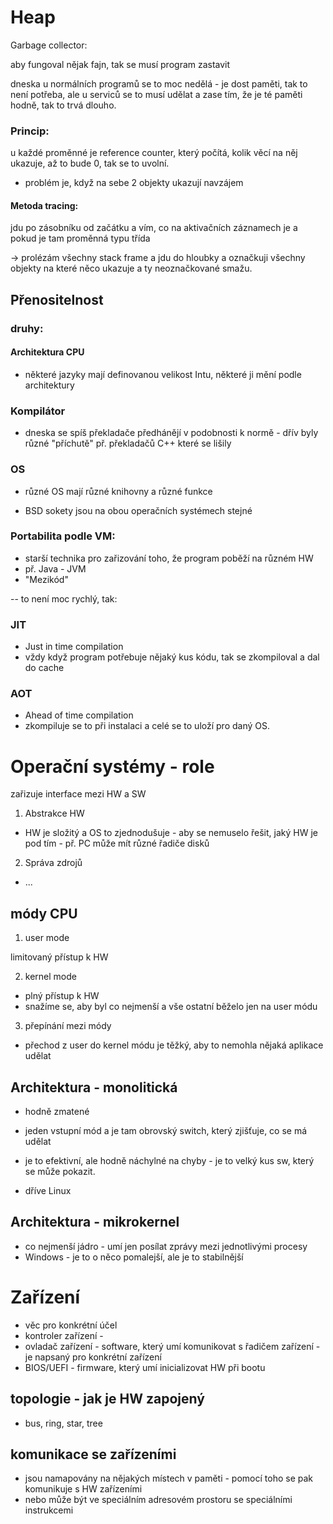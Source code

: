 # Heap

Garbage collector:

aby fungoval nějak fajn, tak se musí program zastavit

dneska u normálních programů se to moc nedělá - je dost paměti, tak to není potřeba, ale u serviců se to musí udělat a zase tím, že je té paměti hodně, tak to trvá dlouho.

### Princip:
u každé proměnné je reference counter, který počítá, kolik věcí na něj ukazuje, až to bude 0, tak se to uvolní.

- problém je, když na sebe 2 objekty ukazují navzájem

#### Metoda tracing:

jdu po zásobníku od začátku a vím, co na aktivačních záznamech je a pokud je tam proměnná typu třída

-> prolézám všechny stack frame a jdu do hloubky a označkuji všechny objekty na které něco ukazuje a ty neoznačkované smažu.

## Přenositelnost
### **druhy**:
#### Architektura CPU
- některé jazyky mají definovanou velikost Intu, některé ji mění podle architektury
### Kompilátor
- dneska se spíš překladače předhánějí v podobnosti k normě - dřív byly různé "příchutě" př. překladačů C++ které se lišily

### OS
- různé OS mají různé knihovny a různé funkce

- BSD sokety jsou na obou operačních systémech stejné

### Portabilita podle VM:
- starší technika pro zařizování toho, že program poběží na různém HW
- př. Java - JVM
- "Mezikód" 

-- to není moc rychlý, tak:

### JIT
- Just in time compilation
- vždy když program potřebuje nějaký kus kódu, tak se zkompiloval a dal do cache
### AOT
- Ahead of time compilation
- zkompiluje se to při instalaci a celé se to uloží pro daný OS.


# Operační systémy - role

zařizuje interface mezi HW a SW

1) Abstrakce HW
- HW je složitý a OS to zjednodušuje - aby se nemuselo řešit, jaký HW je pod tím - př. PC může mít různé řadiče disků

2) Správa zdrojů
- ...

## módy CPU 
1) user mode

limitovaný přístup k HW

2) kernel mode
- plný přístup k HW
- snažíme se, aby byl co nejmenší a vše ostatní běželo jen na user módu

3) přepínání mezi módy
- přechod z user do kernel módu je těžký, aby to nemohla nějaká aplikace udělat

## Architektura - monolitická

- hodně zmatené
- jeden vstupní mód a je tam obrovský switch, který zjišťuje, co se má udělat

- je to efektivní, ale hodně náchylné na chyby - je to velký kus sw, který se může pokazit.
- dříve Linux

## Architektura - mikrokernel
- co nejmenší jádro - umí jen posílat zprávy mezi jednotlivými procesy
- Windows - je to o něco pomalejší, ale je to stabilnější


# Zařízení
- věc pro konkrétní účel
- kontroler zařízení - 
- ovladač zařízení - software, který umí komunikovat s řadičem zařízení - je napsaný pro konkrétní zařízení
- BIOS/UEFI - firmware, který umí inicializovat HW při bootu

## topologie - jak je HW zapojený
- bus, ring, star, tree
## komunikace se zařízeními

- jsou namapovány na nějakých místech v paměti - pomocí toho se pak komunikuje s HW zařízeními
- nebo může být ve speciálním adresovém prostoru se speciálními instrukcemi